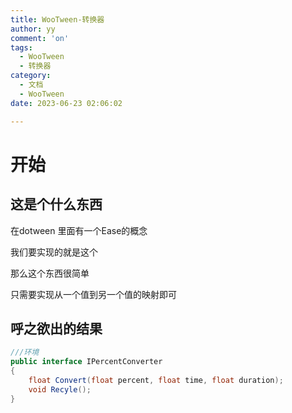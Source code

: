 ```yaml
---
title: WooTween-转换器
author: yy
comment: 'on'
tags:
  - WooTween
  - 转换器
category:
  - 文档
  - WooTween
date: 2023-06-23 02:06:02

---
```

# 开始
## 这是个什么东西
在dotween 里面有一个Ease的概念

我们要实现的就是这个

那么这个东西很简单

只需要实现从一个值到另一个值的映射即可

## 呼之欲出的结果
``` csharp
///环境
public interface IPercentConverter
{
    float Convert(float percent, float time, float duration);
    void Recyle();
}
```